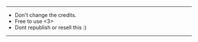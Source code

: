 ------------------------------

* Don't change the credits.
* Free to use <3>
* Dont republish or resell this :)

------------------------------